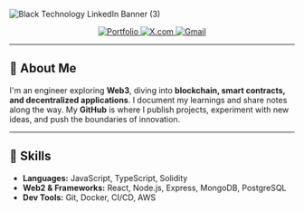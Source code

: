 
![Black Technology LinkedIn Banner (3)](https://github.com/user-attachments/assets/fb97b053-15e1-401c-9405-f3b01a3d7b75)

<div align="center">  
  <a href="https://saiphanindra.com">
    <img src="https://img.shields.io/badge/Portfolio-2962FF?style=for-the-badge&logo=globe&logoColor=FFFFFF" alt="Portfolio">
  </a>  
  <a href="https://saiphanindra.com/contacts">
    <img src="https://img.shields.io/badge/X.com-111111?style=for-the-badge&logo=x&logoColor=FFFFFF" alt="X.com">
  </a>  
  <a href="https://x.com/phani_hash">
    <img src="https://img.shields.io/badge/Gmail-EA4335?style=for-the-badge&logo=Gmail&logoColor=FFFFFF" alt="Gmail">
  </a>  
</div>  

---

## 👋 About Me  
I'm an engineer exploring **Web3**, diving into **blockchain, smart contracts, and decentralized applications**. I document my learnings and share notes along the way. My **GitHub** is where I publish projects, experiment with new ideas, and push the boundaries of innovation.  

---

## 🔧 Skills  
- **Languages:** JavaScript, TypeScript, Solidity  
- **Web2 & Frameworks:** React, Node.js, Express, MongoDB, PostgreSQL  
- **Dev Tools:** Git, Docker, CI/CD, AWS  

<!-- 
---

## 📌 Projects  
- **Ethereum Voting dApp** – A decentralized voting system built with Solidity & React  
- **NFT Minting Platform** – Smart contract + Web3 frontend to create and trade NFTs  
- **Gas Fee Optimizer** – A tool to estimate and optimize Ethereum transaction costs  
- **DeFi Yield Tracker** – A dashboard to track and compare DeFi protocol yields  

---

## 🚀 What I'm Learning  
- Blockchain fundamentals & decentralization  
- Writing and deploying smart contracts with Solidity  
- Using Hardhat, Foundry, and ethers.js for Web3 development  
- Exploring Layer 2 scaling solutions like Optimistic & ZK Rollups  
- Building full-stack dApps with Web3 integrations  

-->
